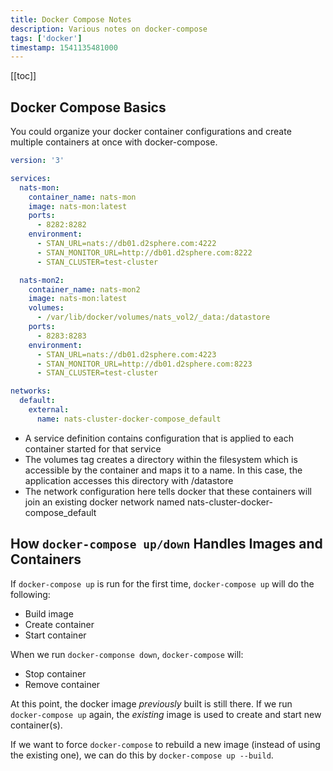 ```yaml
---
title: Docker Compose Notes
description: Various notes on docker-compose
tags: ['docker']
timestamp: 1541135481000
---
```


[[toc]]

## Docker Compose Basics

You could organize your docker container configurations and create multiple containers at once with docker-compose.

```yaml
version: '3'

services:
  nats-mon:
    container_name: nats-mon
    image: nats-mon:latest
    ports:
      - 8282:8282
    environment:
      - STAN_URL=nats://db01.d2sphere.com:4222
      - STAN_MONITOR_URL=http://db01.d2sphere.com:8222
      - STAN_CLUSTER=test-cluster

  nats-mon2:
    container_name: nats-mon2
    image: nats-mon:latest
    volumes:
      - /var/lib/docker/volumes/nats_vol2/_data:/datastore
    ports:
      - 8283:8283
    environment:
      - STAN_URL=nats://db01.d2sphere.com:4223
      - STAN_MONITOR_URL=http://db01.d2sphere.com:8223
      - STAN_CLUSTER=test-cluster

networks:
  default:
    external:
      name: nats-cluster-docker-compose_default
```

- A service definition contains configuration that is applied to each container started for that service
- The volumes tag creates a directory within the filesystem which is accessible by the container and maps it to a name. In this case, the application accesses this directory with /datastore
- The network configuration here tells docker that these containers will join an existing docker network named nats-cluster-docker-compose_default

## How `docker-compose up/down` Handles Images and Containers

If `docker-compose up` is run for the first time, `docker-compose up` will do the following:

- Build image
- Create container
- Start container

When we run `docker-componse down`, `docker-compose` will:

- Stop container
- Remove container

At this point, the docker image _previously_ built is still there. If we run `docker-compose up` again, the _existing_ image is used to create and start new container(s).

If we want to force `docker-compose` to rebuild a new image (instead of using the existing one), we can do this by `docker-compose up --build`.

<PostDate />
<PageTags />
